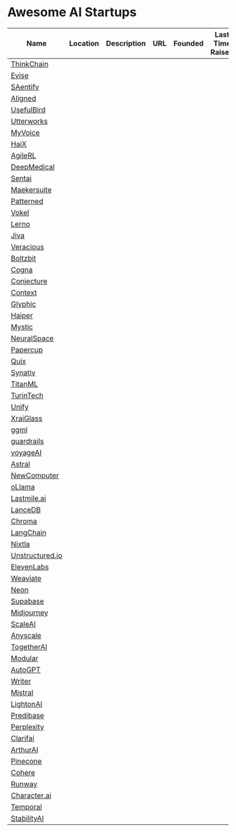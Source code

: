 # Awesome AI Startups

| Name          | Location   | Description      | URL           | Founded | Last Time Raised | # Employees | # Total Raised | Jobs Website   |
| --- | --- | --- | --- | --- | --- | --- | --- | --- |
| [ThinkChain](/startups/thinkchain.md) | | | | | | | | |
| [Evise](/startups/evise.md) | | | | | | | | |
| [SAentify](/startups/saentify.md) | | | | | | | | |
| [Aligned](/startups/aligned.md) | | | | | | | | |
| [UsefulBird](/startups/usefulbird.md) | | | | | | | | |
| [Utterworks](/startups/utterworks.md) | | | | | | | | |
| [MyVoice](/startups/myvoice.md) | | | | | | | | |
| [HaiX](/startups/haix.md) | | | | | | | | |
| [AgileRL](/startups/agilerl.md) | | | | | | | | |
| [DeepMedical](/startups/deepmedical.md) | | | | | | | | |
| [Sentai](/startups/sentai.md) | | | | | | | | |
| [Maekersuite](/startups/maekersuite.md) | | | | | | | | |
| [Patterned](/startups/patterned.md) | | | | | | | | |
| [Vokel](/startups/vokel.md) | | | | | | | | |
| [Lerno](/startups/lerno.md) | | | | | | | | |
| [Jiva](/startups/jiva.md) | | | | | | | | |
| [Veracious](/startups/veracious.md) | | | | | | | | |
| [Boltzbit](/startups/boltzbit.md) | | | | | | | | |
| [Cogna](/startups/cogna.md) | | | | | | | | |
| [Conjecture](/startups/conjecture.md) | | | | | | | | |
| [Context](/startups/context.md) | | | | | | | | |
| [Glyphic](/startups/glyphic.md) | | | | | | | | |
| [Haiper](/startups/haiper.md) | | | | | | | | |
| [Mystic](/startups/mystic.md) | | | | | | | | |
| [NeuralSpace](/startups/neuralspace.md) | | | | | | | | |
| [Papercup](/startups/papercup.md) | | | | | | | | |
| [Quix](/startups/quix.md) | | | | | | | | |
| [Synativ](/startups/synativ.md) | | | | | | | | |
| [TitanML](/startups/titanml.md) | | | | | | | | |
| [TurinTech](/startups/turintech.md) | | | | | | | | |
| [Unify](/startups/unify.md) | | | | | | | | |
| [XraiGlass](/startups/xraiglass.md) | | | | | | | | |
| [ggml](/startups/ggml.md) | | | | | | | | |
| [guardrails](/startups/guardrails.md) | | | | | | | | |
| [voyageAI](/startups/voyageai.md) | | | | | | | | |
| [Astral](/startups/astral.md) | | | | | | | | |
| [NewComputer](/startups/newcomputer.md) | | | | | | | | |
| [oLlama](/startups/ollama.md) | | | | | | | | |
| [Lastmile.ai](/startups/lastmile.ai.md) | | | | | | | | |
| [LanceDB](/startups/lancedb.md) | | | | | | | | |
| [Chroma](/startups/chroma.md) | | | | | | | | |
| [LangChain](/startups/langchain.md) | | | | | | | | |
| [Nixtla](/startups/nixtla.md) | | | | | | | | |
| [Unstructured.io](/startups/unstructured.io.md) | | | | | | | | |
| [ElevenLabs](/startups/elevenlabs.md) | | | | | | | | |
| [Weaviate](/startups/weaviate.md) | | | | | | | | |
| [Neon](/startups/neon.md) | | | | | | | | |
| [Supabase](/startups/supabase.md) | | | | | | | | |
| [Midjourney](/startups/midjourney.md) | | | | | | | | |
| [ScaleAI](/startups/scaleai.md) | | | | | | | | |
| [Anyscale](/startups/anyscale.md) | | | | | | | | |
| [TogetherAI](/startups/togetherai.md) | | | | | | | | |
| [Modular](/startups/modular.md) | | | | | | | | |
| [AutoGPT](/startups/autogpt.md) | | | | | | | | |
| [Writer](/startups/writer.md) | | | | | | | | |
| [Mistral](/startups/mistral.md) | | | | | | | | |
| [LightonAI](/startups/lightonai.md) | | | | | | | | |
| [Predibase](/startups/predibase.md) | | | | | | | | |
| [Perplexity](/startups/perplexity.md) | | | | | | | | |
| [Clarifai](/startups/clarifai.md) | | | | | | | | |
| [ArthurAI](/startups/arthurai.md) | | | | | | | | |
| [Pinecone](/startups/pinecone.md) | | | | | | | | |
| [Cohere](/startups/cohere.md) | | | | | | | | |
| [Runway](/startups/runway.md) | | | | | | | | |
| [Character.ai](/startups/character.ai.md) | | | | | | | | |
| [Temporal](/startups/temporal.md) | | | | | | | | |
| [StabilityAI](/startups/stabilityai.md) | | | | | | | | |